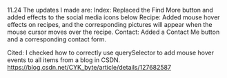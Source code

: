11.24 The updates I made are:
Index: Replaced the Find More button and added effects to the social media icons below
Recipe: Added mouse hover effects on recipes, and the corresponding pictures will appear when the mouse cursor moves over the recipe.
Contact: Added a Contact Me button and a corresponding contact form.

Cited:
I checked how to correctly use querySelector to add mouse hover events to all items from a blog in CSDN.
https://blog.csdn.net/CYK_byte/article/details/127682587
